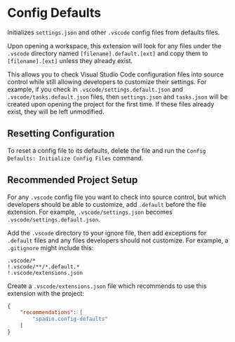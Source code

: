 # Config Defaults

Initializes `settings.json` and other `.vscode` config files from defaults files.

Upon opening a workspace, this extension will look for any files under the
`.vscode` directory named `[filename].default.[ext]` and copy them to
`[filename].[ext]` unless they already exist.

This allows you to check Visual Studio Code configuration files into source
control while still allowing developers to customize their settings. For
example, if you check in `.vscode/settings.default.json` and
`.vscode/tasks.default.json` files, then `settings.json` and `tasks.json` will
be created upon opening the project for the first time. If these files already
exist, they will be left unmodified.

## Resetting Configuration

To reset a config file to its defaults, delete the file and run the
`Config Defaults: Initialize Config Files` command.

## Recommended Project Setup

For any `.vscode` config file you want to check into source control, but which
developers should be able to customize, add `.default` before the file extension.
For example, `.vscode/settings.json` becomes `.vscode/settings.default.json`.

Add the `.vscode` directory to your ignore file, then add exceptions for
`.default` files and any files developers should not customize. For example, a
`.gitignore` might include this:

```
.vscode/*
!.vscode/**/*.default.*
!.vscode/extensions.json
```

Create a `.vscode/extensions.json` file which recommends to use this extension
with the project:

```json
{
	"recommendations": [
		"spadin.config-defaults"
	]
}
```
